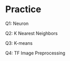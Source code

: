 # Practice
Q1: Neuron            

Q2: K Nearest Neighbors

Q3: K-means

Q4: TF Image Preprocessing
